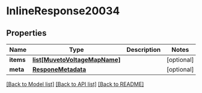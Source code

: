 # InlineResponse20034

## Properties
Name | Type | Description | Notes
------------ | ------------- | ------------- | -------------
**items** | [**list[MuvetoVoltageMapName]**](MuvetoVoltageMapName.md) |  | [optional] 
**meta** | [**ResponeMetadata**](ResponeMetadata.md) |  | [optional] 

[[Back to Model list]](../README.md#documentation-for-models) [[Back to API list]](../README.md#documentation-for-api-endpoints) [[Back to README]](../README.md)


